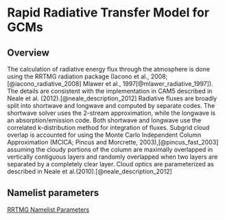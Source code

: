 # Rapid Radiative Transfer Model for GCMs

## Overview

The calculation of radiative energy flux through the atmosphere is done using the RRTMG radiation package (Iacono et al., 2008;[@iacono_radiative_2008] Mlawer et al., 1997[@mlawer_radiative_1997]). The details are consistent with the implementation in CAM5 described in Neale et al. (2012).[@neale_description_2012] Radiative fluxes are broadly split into shortwave and longwave and computed by separate codes. The shortwave solver uses the 2-stream approximation, while the longwave is an absorption/emission code. Both shortwave and longwave use the correlated k-distribution method for integration of fluxes. Subgrid cloud overlap is accounted for using the Monte Carlo Independent Column Approximation (MCICA; Pincus and Morcrette, 2003),[@pincus_fast_2003] assuming the cloudy portions of the column are maximally overlapped in vertically contiguous layers and randomly overlapped when two layers are separated by a completely clear layer. Cloud optics are parameterized as described in Neale et al.(2010).[@neale_description_2012]

## Namelist parameters

[RRTMG Namelist Parameters](../user-guide/namelist_parameters.md#rapid-radiative-transfer-model-for-gcms)
